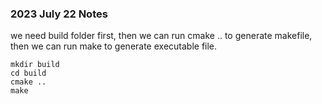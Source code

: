 ### 2023 July 22 Notes

we need build folder first, then we can run cmake .. to generate makefile, then we can run make to generate executable file.

```
mkdir build
cd build
cmake ..
make
```
